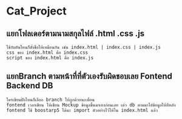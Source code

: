 # Cat_Project

## แยกโฟลเดอร์ตามนามสกุลไฟล์ .html .css .js
```
ใช้กับอันไหนก็ตั้งชื่อให้เหมือนกัน เช่น index.html | index.css | index.js
css ของ index.html คือ index.css
script ของ index.html คือ index.js
```
## แยกBranch ตามหน้าที่ที่ตัวเองรับผิดชอบเลย Fontend Backend DB
``` 
ใครเขียนฝั่งไหนก็เลือก branch ให้ถูกด้วยนะเพื่อน
fontend เวลาเขียน ให้เขียน Mockup ข้อมูลขึ้นมาเองก่อนเลย เด่ว db ตามมาใส่ข้อมูลให้ทีหลัง
fontend ใช้ boostarp5 ได้นะ import ตัวอย่างไว้ให้ใน index.html แล้ว
```
 

